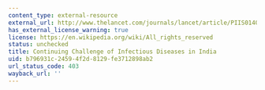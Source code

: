 ```yaml
---
content_type: external-resource
external_url: http://www.thelancet.com/journals/lancet/article/PIIS0140-6736(10)61265-2/
has_external_license_warning: true
license: https://en.wikipedia.org/wiki/All_rights_reserved
status: unchecked
title: Continuing Challenge of Infectious Diseases in India
uid: b796931c-2459-4f2d-8129-fe3712898ab2
url_status_code: 403
wayback_url: ''
---
```

